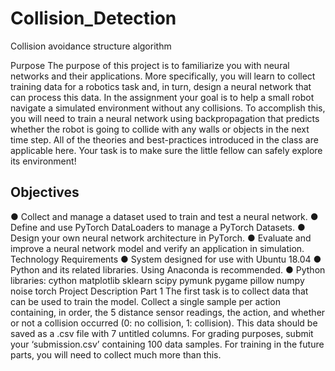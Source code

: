 # Collision_Detection

Collision avoidance structure algorithm

Purpose
The purpose of this project is to familiarize you with neural networks and their applications.
More specifically, you will learn to collect training data for a robotics task and, in turn, design a
neural network that can process this data. In the assignment your goal is to help a small robot
navigate a simulated environment without any collisions. To accomplish this, you will need to
train a neural network using backpropagation that predicts whether the robot is going to collide
with any walls or objects in the next time step. All of the theories and best-practices introduced
in the class are applicable here. Your task is to make sure the little fellow can safely explore its
environment!

## Objectives


● Collect and manage a dataset used to train and test a neural network.
● Define and use PyTorch DataLoaders to manage a PyTorch Datasets.
● Design your own neural network architecture in PyTorch.
● Evaluate and improve a neural network model and verify an application in simulation.
Technology Requirements
● System designed for use with Ubuntu 18.04
● Python and its related libraries. Using Anaconda is recommended.
● Python libraries: cython matplotlib sklearn scipy pymunk pygame pillow numpy noise
torch
Project Description
Part 1
The first task is to collect data that can be used to train the model. Collect a single sample per
action containing, in order, the 5 distance sensor readings, the action, and whether or not a
collision occurred (0: no collision, 1: collision). This data should be saved as a .csv file with 7
untitled columns. For grading purposes, submit your ‘submission.csv’ containing 100 data
samples. For training in the future parts, you will need to collect much more than this.

